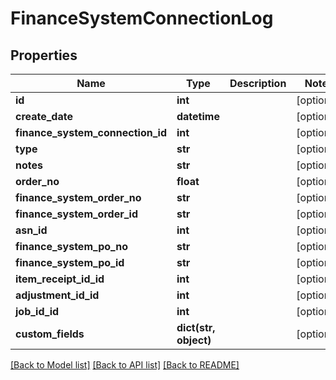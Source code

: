 # FinanceSystemConnectionLog

## Properties
Name | Type | Description | Notes
------------ | ------------- | ------------- | -------------
**id** | **int** |  | [optional] 
**create_date** | **datetime** |  | [optional] 
**finance_system_connection_id** | **int** |  | [optional] 
**type** | **str** |  | [optional] 
**notes** | **str** |  | [optional] 
**order_no** | **float** |  | [optional] 
**finance_system_order_no** | **str** |  | [optional] 
**finance_system_order_id** | **str** |  | [optional] 
**asn_id** | **int** |  | [optional] 
**finance_system_po_no** | **str** |  | [optional] 
**finance_system_po_id** | **str** |  | [optional] 
**item_receipt_id_id** | **int** |  | [optional] 
**adjustment_id_id** | **int** |  | [optional] 
**job_id_id** | **int** |  | [optional] 
**custom_fields** | **dict(str, object)** |  | [optional] 

[[Back to Model list]](../README.md#documentation-for-models) [[Back to API list]](../README.md#documentation-for-api-endpoints) [[Back to README]](../README.md)


